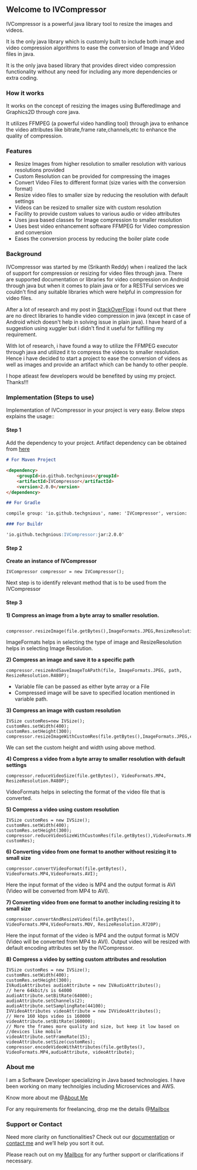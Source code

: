 ## Welcome to IVCompressor

IVCompressor is a powerful java library tool to resize the images and videos.

It is the only java library which is customly built to include both image and video compression algorithms to ease the conversion of Image and Video files in java.

It is the only java based library that provides direct video compression functionality without any need for including any more dependencies or extra coding.

### How it works
It works on the concept of resizing the images using BufferedImage and Graphics2D through core java.

It utilizes FFMPEG (a powerful video handling tool) through java to enhance the video attributes like bitrate,frame rate,channels,etc to enhance the quality of compression.

### Features
- Resize Images from higher resolution to smaller resolution with various resolutions provided
- Custom Resolution can be provided for compressing the images
- Convert Video Files to different format (size varies with the conversion format)
- Resize video files to smaller size by reducing the resolution with default settings
- Videos can be resized to smaller size with custom resolution
- Facility to provide custom values to various audio or video attributes
- Uses java based classes for Image compression to smaller resolution
- Uses best video enhancement software FFMPEG for Video compression and conversion
- Eases the conversion process by reducing the boiler plate code

### Background

IVCompressor was started by me (Srikanth Reddy) when i realized the lack of support for compression or resizing for video files through java. There are supported documentation or libraries for video compression on Android through java but when it comes to plain java or for a RESTFul services we couldn't find any suitable libraries which were helpful in compression for video files.

After a lot of research and my post in [StackOverFlow](https://stackoverflow.com/questions/63335797/how-can-i-resize-the-video-bytes-to-smaller-resolution-in-java) i found out that there are no direct libraries to handle video compression in java (except in case of Android which doesn't help in solving issue in plain java). I have heard of a suggestion using xuggler but i didn't find it useful for fulfilling my requirement.

With lot of research, i have found a way to utilize the FFMPEG executor through java and utilized it to compress the videos to smaller resolution. Hence i have decided to start a project to ease the conversion of videos as well as images and provide an artifact which can be handy to other people.

I hope atleast few developers would be benefited by using my project. Thanks!!!

### Implementation (Steps to use)

Implementation of IVCompressor in your project is very easy. Below steps explains the usage::

#### Step 1 

Add the dependency to your project. Artifact dependency can be obtained from [here](https://mvnrepository.com/artifact/io.github.techgnious/IVCompressor)

```markdown
# For Maven Project

<dependency>
    <groupId>io.github.techgnious</groupId>
    <artifactId>IVCompressor</artifactId>
    <version>2.0.0</version>
</dependency>

## For Gradle

compile group: 'io.github.techgnious', name: 'IVCompressor', version: '2.0.0'

### For Buildr

'io.github.techgnious:IVCompressor:jar:2.0.0'

```

#### Step 2

**Create an instance of IVCompressor**

    IVCompressor compressor = new IVCompressor();

Next step is to identify relevant method that is to be used from the IVCompressor

#### Step 3

**1) Compress an image from a byte array to smaller resolution.**

     compressor.resizeImage(file.getBytes(),ImageFormats.JPEG,ResizeResolution.R720P);
 
 ImageFormats helps in selecting the type of image and ResizeResolution helps in selecting Image Resolution.
 
 **2) Compress an image and save it to a specific path**
 
    compressor.resizeAndSaveImageToAPath(file, ImageFormats.JPEG, path, ResizeResolution.R480P);
    
* Variable file can be passed as either byte array or a File
* Compressed image will be save to specified location mentioned in variable path.

**3) Compress an image with custom resolution**

    IVSize customRes=new IVSize();
	customRes.setWidth(400);
	customRes.setHeight(300);
	compressor.resizeImageWithCustomRes(file.getBytes(),ImageFormats.JPEG,customRes);

We can set the custom height and width using above method.

**4) Compress a video from a byte array to smaller resolution with default settings**

    compressor.reduceVideoSize(file.getBytes(), VideoFormats.MP4, ResizeResolution.R480P);
    
VideoFormats helps in selecting the format of the video file that is converted.

**5) Compress a video using custom resolution**

    IVSize customRes = new IVSize();
	customRes.setWidth(400);
	customRes.setHeight(300);
	compressor.reduceVideoSizeWithCustomRes(file.getBytes(),VideoFormats.MP4, customRes);

**6) Converting video from one format to another without resizing it to small size**

    compressor.convertVideoFormat(file.getBytes(), VideoFormats.MP4,VideoFormats.AVI);

Here the input format of the video is MP4 and the output format is AVI (Video will be converted from MP4 to AVI).

**7) Converting video from one format to another including resizing it to small size**

    compressor.convertAndResizeVideo(file.getBytes(), VideoFormats.MP4,VideoFormats.MOV, ResizeResolution.R720P);

Here the input format of the video is MP4 and the output format is MOV (Video will be converted from MP4 to AVI). Output video will be resized with default encoding attributes set by the IVCompressor.

**8) Compress a video by setting custom attributes and resolution**

    IVSize customRes = new IVSize();
	customRes.setWidth(400);
	customRes.setHeight(300);
	IVAudioAttributes audioAttribute = new IVAudioAttributes();
	// here 64kbit/s is 64000
	audioAttribute.setBitRate(64000);
	audioAttribute.setChannels(2);
	audioAttribute.setSamplingRate(44100);
	IVVideoAttributes videoAttribute = new IVVideoAttributes();
	// Here 160 kbps video is 160000
	videoAttribute.setBitRate(160000);
	// More the frames more quality and size, but keep it low based on //devices like mobile
	videoAttribute.setFrameRate(15);
	videoAttribute.setSize(customRes);
	compressor.encodeVideoWithAttributes(file.getBytes(), VideoFormats.MP4,audioAttribute, videoAttribute);

 ### About me
 
 I am a Software Developer specializing in Java based technologies. I have been working on many technolgies including Microservices and AWS.
 
Know more about me @[About Me](https://techgnious.github.io/)

For any requirements for freelancing, drop me the details @[Mailbox](mailto:srikanthreddy111@yahoo.co.in)
### Support or Contact

Need more clarity on functionalities? Check out our [documentation](https://javadoc.io/doc/io.github.techgnious/IVCompressor) or [contact me](https://techgnious.github.io/) and we’ll help you sort it out.

Please reach out on my [Mailbox](mailto:srikanthreddy111@yahoo.co.in) for any further support or clarifications if necessary.
